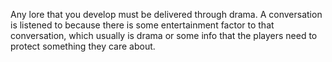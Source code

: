 Any lore that you develop must be delivered through drama.
A conversation is listened to because there is some entertainment factor to that conversation, which usually is drama or some info that the players need to protect something they care about.